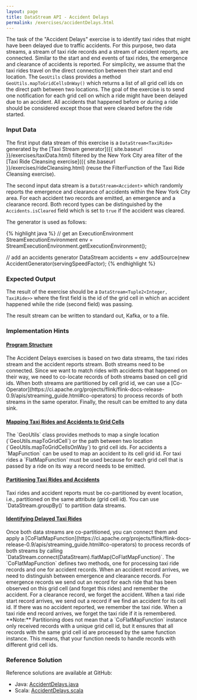 ```yaml
---
layout: page
title: DataStream API - Accident Delays
permalink: /exercises/accidentDelays.html
---
```


The task of the "Accident Delays" exercise is to identify taxi rides that might have been delayed due to traffic accidents. For this purpose, two data streams, a stream of taxi ride records and a stream of accident reports, are connected. Similar to the start and end events of taxi rides, the emergence and clearance of accidents is reported. For simplicity, we assume that the taxi rides travel on the direct connection between their start and end location. 
The `GeoUtils` class provides a method `GeoUtils.mapToGridCellsOnWay()` which returns a list of all grid cell ids on the direct path between two locations. The goal of the exercise is to send one notification for each grid cell on which a ride might have been delayed due to an accident. All accidents that happened before or during a ride should be considered except those that were cleared before the ride started.

### Input Data

The first input data stream of this exercise is a `DataStream<TaxiRide>` generated by the [Taxi Stream generator]({{ site.baseurl }}/exercises/taxiData.html) filtered by the New York City area filter of the [Taxi Ride Cleansing exercise]({{ site.baseurl }}/exercises/rideCleansing.html) (reuse the FilterFunction of the Taxi Ride Cleansing exercise).

The second input data stream is a `DataStream<Accident>` which randomly reports the emergence and clearance of accidents within the New York City area. For each accident two records are emitted, an emergence and a clearance record. Both record types can be distinguished by the `Accidents.isCleared` field which is set to `true` if the accident was cleared.

The generator is used as follows:

{% highlight java %}
// get an ExecutionEnvironment
StreamExecutionEnvironment env = 
  StreamExecutionEnvironment.getExecutionEnvironment();

// add an accidents generator
DataStream<Accident> accidents = env
	.addSource(new AccidentGenerator(servingSpeedFactor);
{% endhighlight %}

### Expected Output

The result of the exercise should be a `DataStream<Tuple2<Integer, TaxiRide>>` where the first field is the id of the grid cell in which an accident happened while the ride (second field) was passing.

The result stream can be written to standard out, Kafka, or to a file.

### Implementation Hints

<div class="panel-group" id="accordion" role="tablist" aria-multiselectable="true">
  <div class="panel panel-default">
    <div class="panel-heading" role="tab" id="headingOne">
      <h4 class="panel-title">
        <a class="collapsed" role="button" data-toggle="collapse" data-parent="#accordion" href="#collapseOne" aria-expanded="false" aria-controls="collapseOne">
Program Structure
        </a>
      </h4>
    </div>
    <div id="collapseOne" class="panel-collapse collapse" role="tabpanel" aria-labelledby="headingOne">
      <div class="panel-body" markdown="span">
The Accident Delays exercises is based on two data streams, the taxi rides stream and the accident reports stream. Both streams need to be connected. Since we want to match rides with accidents that happened on their way, we need to co-locate records of both streams based on cell grid ids. When both streams are partitioned by cell grid id, we can use a [Co-Operator](https://ci.apache.org/projects/flink/flink-docs-release-0.9/apis/streaming_guide.html#co-operators) to process records of both streams in the same operator. Finally, the result can be emitted to any data sink.
      </div>
    </div>
  </div>
  <div class="panel panel-default">
    <div class="panel-heading" role="tab" id="headingTwo">
      <h4 class="panel-title">
        <a class="collapsed" role="button" data-toggle="collapse" data-parent="#accordion" href="#collapseTwo" aria-expanded="false" aria-controls="collapseTwo">
Mapping Taxi Rides and Accidents to Grid Cells
        </a>
      </h4>
    </div>
    <div id="collapseTwo" class="panel-collapse collapse" role="tabpanel" aria-labelledby="headingTwo">
      <div class="panel-body" markdown="span">
The `GeoUtils` class provides methods to map a single location (`GeoUtils.mapToGridCell`) or the path between two location (`GeoUtils.mapToGridCellsOnWay`) to grid cell ids. For accidents a `MapFunction` can be used to map an accident to its cell grid id. For taxi rides a `FlatMapFunction` must be used because for each grid cell that is passed by a ride on its way a record needs to be emitted.
      </div>
    </div>
  </div>
  <div class="panel panel-default">
    <div class="panel-heading" role="tab" id="headingThree">
      <h4 class="panel-title">
        <a class="collapsed" role="button" data-toggle="collapse" data-parent="#accordion" href="#collapseThree" aria-expanded="false" aria-controls="collapseThree">
Partitioning Taxi Rides and Accidents
        </a>
      </h4>
    </div>
    <div id="collapseThree" class="panel-collapse collapse" role="tabpanel" aria-labelledby="headingThree">
      <div class="panel-body" markdown="span">
Taxi rides and accident reports must be co-partitioned by event location, i.e., partitioned on the same attribute (grid cell id). You can use `DataStream.groupBy()` to partition data streams.
      </div>
    </div>
  </div>
  <div class="panel panel-default">
    <div class="panel-heading" role="tab" id="headingFour">
      <h4 class="panel-title">
        <a class="collapsed" role="button" data-toggle="collapse" data-parent="#accordion" href="#collapseFour" aria-expanded="false" aria-controls="collapseFour">
Identifying Delayed Taxi Rides
        </a>
      </h4>
    </div>
    <div id="collapseFour" class="panel-collapse collapse" role="tabpanel" aria-labelledby="headingFour">
      <div class="panel-body" markdown="span">
Once both data streams are co-partitioned, you can connect them and apply a [CoFlatMapFunction](https://ci.apache.org/projects/flink/flink-docs-release-0.9/apis/streaming_guide.html#co-operators) to process records of both streams by calling `DataStream.connect(DataStream).flatMap(CoFlatMapFunction)`. The `CoFlatMapFunction` defines two methods, one for processing taxi ride records and one for accident records. When an accident record arrives, we need to distinguish between emergence and clearance records. For emergence records we send out an record for each ride that has been observed on this grid cell (and forget this rides) and remember the accident. For a clearance record, we forget the accident. When a taxi ride start record arrives, we send out a record if we find an accident for its cell id. If there was no accident reported, we remember the taxi ride. When a taxi ride end record arrives, we forget the taxi ride if it is remembered.
<br>
**Note:** Partitioning does not mean that a `CoFlatMapFunction` instance only received records with a unique grid cell id, but it ensures that all records with the same grid cell id are processed by the same function instance. This means, that your function needs to handle records with different grid cell ids.
      </div>
    </div>
  </div>
</div>

### Reference Solution

Reference solutions are available at GitHub:

- Java: [AccidentDelays.java](https://github.com/dataArtisans/flink-training-exercises/blob/master/src/main/java/com/dataArtisans/flinkTraining/exercises/dataStreamJava/accidentDelays/AccidentDelays.java)
- Scala: [AccidentDelays.scala](https://github.com/dataArtisans/flink-training-exercises/blob/master/src/main/scala/com/dataArtisans/flinkTraining/exercises/dataStreamScala/accidentDelays/AccidentDelays.scala)
